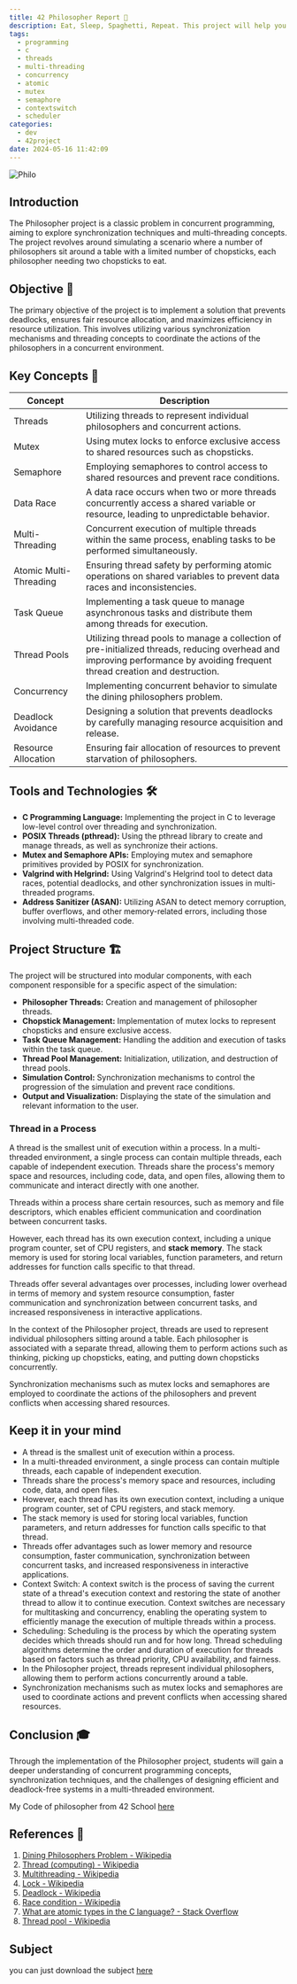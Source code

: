 ```yaml
---
title: 42 Philosopher Report 📘
description: Eat, Sleep, Spaghetti, Repeat. This project will help you understand the use of threads. Among a group of philosophers, it's up to you to precisely anticipate the moment when each philosopher in the group will have to pick up forks and eat spaghetti, without any of them starving to death. 
tags:
  - programming
  - c
  - threads
  - multi-threading
  - concurrency
  - atomic
  - mutex
  - semaphore
  - contextswitch
  - scheduler
categories:
  - dev
  - 42project
date: 2024-05-16 11:42:09
---
```


![Philo](/images/philosopher.png)

## Introduction
The Philosopher project is a classic problem in concurrent programming, aiming to explore synchronization techniques and multi-threading concepts. The project revolves around simulating a scenario where a number of philosophers sit around a table with a limited number of chopsticks, each philosopher needing two chopsticks to eat.

## Objective 🎯
The primary objective of the project is to implement a solution that prevents deadlocks, ensures fair resource allocation, and maximizes efficiency in resource utilization. This involves utilizing various synchronization mechanisms and threading concepts to coordinate the actions of the philosophers in a concurrent environment.

## Key Concepts 🔑

| Concept                  | Description                                                                                                                                                                                           |
|--------------------------|-------------------------------------------------------------------------------------------------------------------------------------------------------------------------------------------------------|
| Threads                  | Utilizing threads to represent individual philosophers and concurrent actions.                                                                                                                       |
| Mutex                    | Using mutex locks to enforce exclusive access to shared resources such as chopsticks.                                                                                                                 |
| Semaphore                | Employing semaphores to control access to shared resources and prevent race conditions.                                                                                                                |
| Data Race                | A data race occurs when two or more threads concurrently access a shared variable or resource, leading to unpredictable behavior.                                                                    |
| Multi-Threading          | Concurrent execution of multiple threads within the same process, enabling tasks to be performed simultaneously.                                                                                     |
| Atomic Multi-Threading   | Ensuring thread safety by performing atomic operations on shared variables to prevent data races and inconsistencies.                                                                              |
| Task Queue               | Implementing a task queue to manage asynchronous tasks and distribute them among threads for execution.                                                                                             |
| Thread Pools             | Utilizing thread pools to manage a collection of pre-initialized threads, reducing overhead and improving performance by avoiding frequent thread creation and destruction.                          |
| Concurrency              | Implementing concurrent behavior to simulate the dining philosophers problem.                                                                                                                         |
| Deadlock Avoidance       | Designing a solution that prevents deadlocks by carefully managing resource acquisition and release.                                                                                                 |
| Resource Allocation      | Ensuring fair allocation of resources to prevent starvation of philosophers.                                                                                                                         |


## Tools and Technologies 🛠️
- **C Programming Language:** Implementing the project in C to leverage low-level control over threading and synchronization.
- **POSIX Threads (pthread):** Using the pthread library to create and manage threads, as well as synchronize their actions.
- **Mutex and Semaphore APIs:** Employing mutex and semaphore primitives provided by POSIX for synchronization.
- **Valgrind with Helgrind:** Using Valgrind's Helgrind tool to detect data races, potential deadlocks, and other synchronization issues in multi-threaded programs.
- **Address Sanitizer (ASAN):** Utilizing ASAN to detect memory corruption, buffer overflows, and other memory-related errors, including those involving multi-threaded code.

## Project Structure 🏗️
The project will be structured into modular components, with each component responsible for a specific aspect of the simulation:
- **Philosopher Threads:** Creation and management of philosopher threads.
- **Chopstick Management:** Implementation of mutex locks to represent chopsticks and ensure exclusive access.
- **Task Queue Management:** Handling the addition and execution of tasks within the task queue.
- **Thread Pool Management:** Initialization, utilization, and destruction of thread pools.
- **Simulation Control:** Synchronization mechanisms to control the progression of the simulation and prevent race conditions.
- **Output and Visualization:** Displaying the state of the simulation and relevant information to the user.

### Thread in a Process

A thread is the smallest unit of execution within a process. In a multi-threaded environment, a single process can contain multiple threads, each capable of independent execution. Threads share the process's memory space and resources, including code, data, and open files, allowing them to communicate and interact directly with one another. 

Threads within a process share certain resources, such as memory and file descriptors, which enables efficient communication and coordination between concurrent tasks. 

However, each thread has its own execution context, including a unique program counter, set of CPU registers, and **stack memory**. The stack memory is used for storing local variables, function parameters, and return addresses for function calls specific to that thread. 

Threads offer several advantages over processes, including lower overhead in terms of memory and system resource consumption, faster communication and synchronization between concurrent tasks, and increased responsiveness in interactive applications. 

In the context of the Philosopher project, threads are used to represent individual philosophers sitting around a table. Each philosopher is associated with a separate thread, allowing them to perform actions such as thinking, picking up chopsticks, eating, and putting down chopsticks concurrently. 

Synchronization mechanisms such as mutex locks and semaphores are employed to coordinate the actions of the philosophers and prevent conflicts when accessing shared resources.

## Keep it in your mind

- A thread is the smallest unit of execution within a process.
- In a multi-threaded environment, a single process can contain multiple threads, each capable of independent execution.
- Threads share the process's memory space and resources, including code, data, and open files.
- However, each thread has its own execution context, including a unique program counter, set of CPU registers, and stack memory.
- The stack memory is used for storing local variables, function parameters, and return addresses for function calls specific to that thread.
- Threads offer advantages such as lower memory and resource consumption, faster communication, synchronization between concurrent tasks, and increased responsiveness in interactive applications.
- Context Switch: A context switch is the process of saving the current state of a thread's execution context and restoring the state of another thread to allow it to continue execution. Context switches are necessary for multitasking and concurrency, enabling the operating system to efficiently manage the execution of multiple threads within a process.
- Scheduling: Scheduling is the process by which the operating system decides which threads should run and for how long. Thread scheduling algorithms determine the order and duration of execution for threads based on factors such as thread priority, CPU availability, and fairness.
- In the Philosopher project, threads represent individual philosophers, allowing them to perform actions concurrently around a table.
- Synchronization mechanisms such as mutex locks and semaphores are used to coordinate actions and prevent conflicts when accessing shared resources.

## Conclusion 🎓
Through the implementation of the Philosopher project, students will gain a deeper understanding of concurrent programming concepts, synchronization techniques, and the challenges of designing efficient and deadlock-free systems in a multi-threaded environment.

My Code of philosopher from 42 School [here](https://github.com/Unam3dd/Philo)
## References 📖
1. [Dining Philosophers Problem - Wikipedia](https://en.wikipedia.org/wiki/Dining_philosophers_problem)
2.  [Thread (computing) - Wikipedia](https://en.wikipedia.org/wiki/Thread_(computing))
3. [Multithreading - Wikipedia](https://fr.wikipedia.org/wiki/Multithreading)
4. [Lock - Wikipedia](https://en.wikipedia.org/wiki/Lock_(computer_science))
5. [Deadlock - Wikipedia](https://en.wikipedia.org/wiki/Deadlock)
6. [Race condition - Wikipedia](https://en.wikipedia.org/wiki/Race_condition)
7. [What are atomic types in the C language? - Stack Overflow](https://stackoverflow.com/questions/36955884/what-are-atomic-types-in-the-c-language)
8. [Thread pool - Wikipedia](https://en.wikipedia.org/wiki/Thread_pool)

## Subject
you can just download the subject [here](/images/philosopher.pdf)
